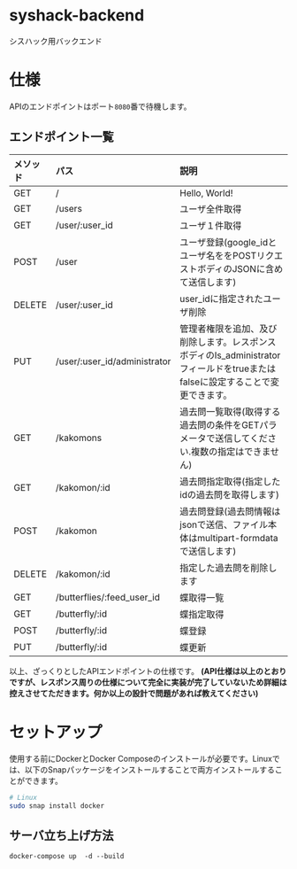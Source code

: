 # syshack-backend

シスハック用バックエンド
# 仕様
APIのエンドポイントはポート`8080`番で待機します。

## エンドポイント一覧

| メソッド | パス                       | 説明                                                                 |
| :------- | :------------------------- | :------------------------------------------------------------------- |
| GET      | /                          | Hello, World!                                                        |
| GET      | /users                     | ユーザ全件取得                                                         |
| GET      | /user/:user_id            | ユーザ１件取得                                                         |
| POST     | /user                      | ユーザ登録(google_idとユーザ名ををPOSTリクエストボディのJSONに含めて送信します) |
| DELETE   | /user/:user_id            | user_idに指定されたユーザ削除                                          |
| PUT      | /user/:user_id/administrator |  管理者権限を追加、及び削除します。レスポンスボディのIs_administratorフィールドをtrueまたはfalseに設定することで変更できます。                        |
| GET      | /kakomons                  | 過去問一覧取得(取得する過去問の条件をGETパラメータで送信してください.複数の指定はできません) |
| GET      | /kakomon/:id              | 過去問指定取得(指定したidの過去問を取得します)                         |
| POST     | /kakomon                   | 過去問登録(過去問情報はjsonで送信、ファイル本体はmultipart-formdataで送信します) |
| DELETE   | /kakomon/:id              | 指定した過去問を削除します                                               |
| GET      | /butterflies/:feed_user_id | 蝶取得一覧                                                             |
| GET      | /butterfly/:id            | 蝶指定取得                                                             |
| POST     | /butterfly/:id           | 蝶登録                                                               |
| PUT      | /butterfly/:id            | 蝶更新                                                               |
以上、ざっくりとしたAPIエンドポイントの仕様です。
**(API仕様は以上のとおりですが、レスポンス周りの仕様について完全に実装が完了していないため詳細は控えさせてただきます。何か以上の設計で問題があれば教えてください)**
# セットアップ
使用する前にDockerとDocker Composeのインストールが必要です。Linuxでは、以下のSnapパッケージをインストールすることで両方インストールすることができます。
```bash
# Linux
sudo snap install docker
```

## サーバ立ち上げ方法  
```
docker-compose up  -d --build 
```
